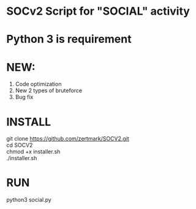 # SOCv2 Script for "SOCIAL" activity                                    
# Python 3 is requirement                               
# NEW:                                        
1) Code optimization 
2) New 2 types of bruteforce
3) Bug fix
# INSTALL
git clone https://github.com/zertmark/SOCV2.git                                                     
cd SOCV2                      
chmod +x installer.sh                      
./installer.sh                        
# RUN
python3 social.py
